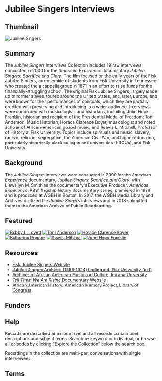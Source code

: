 # Jubilee Singers Interviews

## Thumbnail

![Jubilee Singers](https://s3.amazonaws.com/openvault.wgbh.org/special_collections/jubilee-singers/AX0006_Jubilee.jpg "Jubilee Singers")

## Summary

The <em>Jubilee Singers</em> Interviews Collection includes 19 raw interviews conducted in 2000 for the <em>American Experience</em> documentary <em>Jubilee Singers: Sacrifice and Glory</em>. The film focused on the early years of the Fisk Jubilee Singers, an ensemble of students from Fisk University in Tennessee who created the a cappella group in 1871 in an effort to raise funds for the financially-struggling school. The original Fisk Jubilee Singers, largely made up of former slaves, toured around the United States, and, later, Europe, and were known for their performances of spirituals, which they are partially credited with preserving and introducing to a wider audience. Interviews were conducted with musicologists and historians, including John Hope Franklin, historian and recipient of the Presidential Medal of Freedom; Toni Anderson, Music Historian; Horace Clarence Boyer, musicologist and noted scholar of African-American gospel music; and Reavis L. Mitchell, Professor of History at Fisk University. Topics include spirituals and music, slavery, racism, religion, segregation, the American Civil War, and higher education, particularly historically black colleges and universities (HBCUs), and Fisk University. 

## Background

The <em>Jubilee Singers</em> interviews were conducted in 2000 for the <em>American Experience</em> documentary, <em>Jubilee Singers: Sacrifice and Glory</em>, with Llewellyn M. Smith as the documentary's Executive Producer. <em>American Experience</em>, PBS' flagship history documentary series, premiered in 1988 and is produced at WGBH in Boston. In 2017, the WGBH Media Library and Archives digitized the <em>Jubilee Singers</em> interviews and in 2018 submitted them to the American Archive of Public Broadcasting.

## Featured

[![Bobby L. Lovett](https://s3.amazonaws.com/americanarchive.org/special-collections/cpb-aacip_15-4b2x34nj31.mov.jpg)](/catalog/cpb-aacip_15-4b2x34nj31)
[![Toni Anderson](https://s3.amazonaws.com/americanarchive.org/special-collections/cpb-aacip_15-930ns0mt5m.mov.jpg)](/catalog/cpb-aacip_15-930ns0mt5m)
[![Horace Clarence Boyer](https://s3.amazonaws.com/americanarchive.org/special-collections/cpb-aacip_15-gm81j98986.mov.jpg)](/catalog/cpb-aacip_15-gm81j98986)
[![Katherine Preston](https://s3.amazonaws.com/americanarchive.org/special-collections/cpb-aacip_15-hm52f7kt8f.mov.jpg)](/catalog/cpb-aacip_15-hm52f7kt8f)
[![Reavis Mitchell](https://s3.amazonaws.com/americanarchive.org/special-collections/cpb-aacip_15-vx05x26m5f.mov.jpg)](/catalog/cpb-aacip_15-vx05x26m5f)
[![John Hope Franklin](https://s3.amazonaws.com/americanarchive.org/special-collections/cpb-aacip_15-ws8hd7q018.mov.jpg)](/catalog/cpb-aacip_15-ws8hd7q018)

## Resources

- [Fisk Jubilee Singers Website](http://fiskjubileesingers.org/)
- [Jubilee Singers Archives (1858-1924) finding aid, Fisk University (pdf)](https://www.fisk.edu/assets/files/cs/jubilee-singersarchivesoriginal1858-1924.pdf)
- [Archives of African American Music and Culture, Indiana University](https://aaamc.indiana.edu/)
- [<em>Tell Them We Are Rising</em> Documentary Website](http://www.hbcurising.com/)
- [African American History, American Memory Project, Library of Congress](https://memory.loc.gov/ammem/browse/ListSome.php?category=African%20American%20History)

## Funders

## Help

Records are described at an item level and all records contain brief descriptions and subject terms. Search by keyword or individual, or browse all episodes by clicking “Explore the Collection” below the search box. 

Recordings in the collection are multi-part conversations with single interviewees.

## Terms
